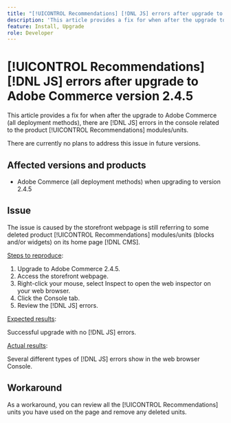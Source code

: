 ```yaml
---
title: "[!UICONTROL Recommendations] [!DNL JS] errors after upgrade to Adobe Commerce version 2.4.5"
description: 'This article provides a fix for when after the upgrade to Adobe Commerce (all deployment methods), there are [!DNL JS] errors in the console related to the product [!UICONTROL Recommendations] modules.'
feature: Install, Upgrade
role: Developer
---
```

# [!UICONTROL Recommendations] [!DNL JS] errors after upgrade to Adobe Commerce version 2.4.5

This article provides a fix for when after the upgrade to Adobe Commerce (all deployment methods), there are [!DNL JS] errors in the console related to the product [!UICONTROL Recommendations] modules/units.

There are currently no plans to address this issue in future versions.

## Affected versions and products

* Adobe Commerce (all deployment methods) when upgrading to version 2.4.5

## Issue

The issue is caused by the storefront webpage is still referring to some deleted product [!UICONTROL Recommendations] modules/units (blocks and/or widgets) on its home page [!DNL CMS].

<u>Steps to reproduce</u>:

1. Upgrade to Adobe Commerce 2.4.5.
1. Access the storefront webpage.
1. Right-click your mouse, select Inspect to open the web inspector on your web browser.
1. Click the Console tab.
1. Review the [!DNL JS] errors.

<u>Expected results</u>:

Successful upgrade with no [!DNL JS] errors.

<u>Actual results</u>:

Several different types of [!DNL JS] errors show in the web browser Console.

## Workaround

As a workaround, you can review all the [!UICONTROL Recommendations] units you have used on the page and remove any deleted units.